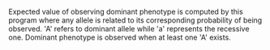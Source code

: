 Expected value of observing dominant phenotype is computed by this program where any allele is related to its corresponding probability of being observed. 'A' refers to dominant allele while 'a' represents the recessive one. Dominant phenotype is observed when at least one 'A' exists.   
